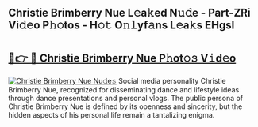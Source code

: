 ## Christie Brimberry Nue L𝚎a𝚔ed N𝚞𝚍e - Part-ZRi Vi𝚍𝚎o P𝚑𝚘tos - H𝚘𝚝 O𝚗𝚕yf𝚊ns L𝚎a𝚔s EHgsI

# <h2><a href="http://kfad4bn.oniu.top/?m=Christie+Brimberry+Nue">🔗👉 🔴 Christie Brimberry Nue P𝚑ot𝚘𝚜 V𝚒d𝚎o</a></h2>

[![Christie Brimberry Nue Nu𝚍e𝚜](https://i.imgur.com/0qMVB7G.gif)](http://kfad4bn.oniu.top/?m=Christie+Brimberry+Nue)
Social media personality Christie Brimberry Nue, recognized for disseminating dance and lifestyle ideas through dance presentations and personal vlogs. The public persona of Christie Brimberry Nue is defined by its openness and sincerity, but the hidden aspects of his personal life remain a tantalizing enigma.  
